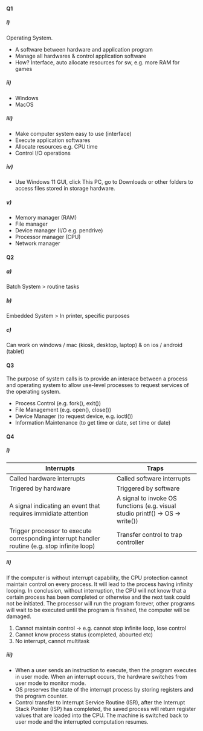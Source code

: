 #### Q1
##### i)
Operating System.
- A software between hardware and application program
- Manage all hardwares & control application software
- How? Interface, auto allocate resources for sw, e.g. more RAM for games
##### ii)
- Windows
- MacOS
##### iii)
- Make computer system easy to use (interface)
- Execute application softwares
- Allocate resources e.g. CPU time
- Control I/O operations
##### iv)
- Use Windows 11 GUI, click This PC, go to Downloads or other folders to access files stored in storage hardware.
##### v)
- Memory manager (RAM)
- File manager
- Device manager (I/O e.g. pendrive)
- Processor manager (CPU)
- Network manager

#### Q2
##### a)
Batch System > routine tasks
##### b)
Embedded System > In printer, specific purposes
##### c)
Can work on windows / mac (kiosk, desktop, laptop) & on ios / android (tablet)

#### Q3
The purpose of system calls is to provide an interace between a process and  operating system to allow use-level processes to request services of the operating system.

- Process Control (e.g. fork(), exit())
- File Management (e.g. open(), close())
- Device Manager (to request device, e.g. ioctl())
- Information Maintenance (to get time or date, set time or date)


#### Q4
##### i)

| Interrupts                                                                                     | Traps                                                                          |
| ---------------------------------------------------------------------------------------------- | ------------------------------------------------------------------------------ |
| Called hardware interrupts                                                                     | Called software interrupts                                                     |
| Trigered by hardware                                                                           | Triggered by software                                                          |
| A signal indicating an event that requires immidiate attention                                 | A signal to invoke OS functions (e.g. visual studio printf() -> OS -> write()) |
| Trigger processor to execute corresponding interrupt handler routine (e.g. stop infinite loop) | Transfer control to trap controller                                            |
##### ii)
If the computer is without interrupt capability, the CPU protection cannot maintain control on every process. It will lead to the process having infinity looping. In conclusion, without interruption, the CPU will not know that a certain process has been completed or otherwise and the next task could not be initiated. The processor will run the program forever, other programs will wait to be executed until the program is finished, the computer will be damaged.

1. Cannot maintain control -> e.g. cannot stop infinite loop, lose control
2. Cannot know process status (completed, abourted etc)
3. No interrupt, cannot multitask
##### iii)
- When a user sends an instruction to execute, then the program executes in user mode. When an interrupt occurs, the hardware switches from user mode to monitor mode.
- OS preserves the state of the interrupt process by storing registers and the program counter.
- Control transfer to Interrupt Service Routine (ISR), after the Interrupt Stack Pointer (ISP) has completed, the saved process will return register values that are loaded into the CPU. The machine is switched back to user mode and the interrupted computation resumes.

